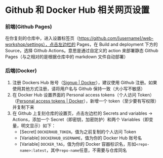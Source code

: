 # Github 和 Docker Hub 相关网页设置

### 前端(Github Pages)

在你复刻的仓库中，进入设置标签页（https://github.com/[username]/web-workshop/settings），点击左边栏的 Pages，在 Build and deployment 下方的 Source，选择 Github Actions。意思是通过自定义的 action 来部署静态 Github Pages（与之相对的是根据仓库中的 markdown 文件自动部署）

### 后端(Docker)

1. 注册 Dockers Hub 账号（[Signup | Docker](https://app.docker.com/signup)），建议使用 Github 注册。如果使用其他方式注册，请将用户名与 Github 保持一致（大小写不敏感）
2. 在 Docker Hub 设置界面的 Personal access tokens（个人访问 Token）（[Personal access tokens | Docker](https://app.docker.com/settings/personal-access-tokens)），新增一个 token（至少要有写权限）并复制下来
3. 在 Github 上复刻仓库的设置页，点击左边栏的 Secrets and variables -> Actions，添加一个 Secret（即密钥，加密防护）和两个 Variables（即变量，明文显示）如下：
   - [Secret] `DOCKERHUB_TOKEN`，值为之前复制的个人访问 Token
   - [Variable] `DOCKERHUB_USERNAME`，值为你的 Docker Hub 账号名
   - [Variable] `DOCKER_TAG`，值为你的 Docker 容器标识名，形如`<repo-name>:latest`，其中`repo-name`任意，不需要与仓库同名
